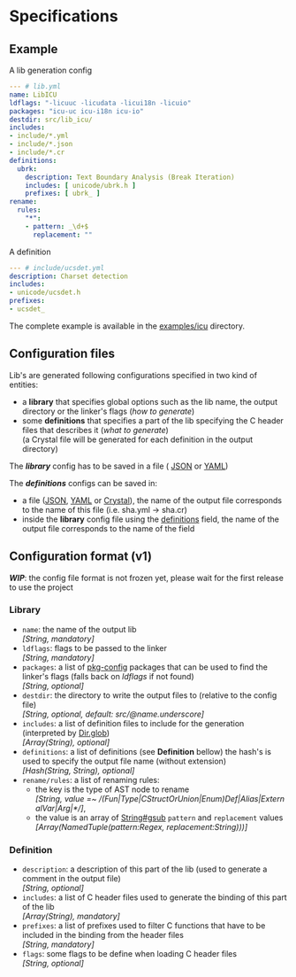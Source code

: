 # Specifications

## Example

A lib generation config
```yaml
--- # lib.yml
name: LibICU
ldflags: "-licuuc -licudata -licui18n -licuio"
packages: "icu-uc icu-i18n icu-io"
destdir: src/lib_icu/
includes:
- include/*.yml
- include/*.json
- include/*.cr
definitions:
  ubrk:
    description: Text Boundary Analysis (Break Iteration)
    includes: [ unicode/ubrk.h ]
    prefixes: [ ubrk_ ]
rename:
  rules:
    "*":
    - pattern: _\d+$
      replacement: ""
```

A definition
```yaml
--- # include/ucsdet.yml
description: Charset detection
includes:
- unicode/ucsdet.h
prefixes:
- ucsdet_
```

The complete example is available in the [examples/icu](examples/icu) directory.


## Configuration files

Lib's are generated following configurations specified in two kind of entities:
* a __library__ that specifies global options such as the lib name, the output
  directory or the linker's flags (_how to generate_)
* some __definitions__ that specifies a part of the lib specifying the C header
  files that describes it (_what to generate_)  
  (a Crystal file will be generated for each definition in the output directory)

The ___library___ config has to be saved in a file (
[JSON](examples/gmp/lib.json) or [YAML](examples/openssl/lib.yml))

The ___definitions___ configs can be saved in:
* a file ([JSON](examples/icu/include/ucurr.json),
  [YAML](examples/icu/include/ucsdet.yml) or
  [Crystal](examples/icu/include/udat.cr)), the name of the output file
  corresponds to the name of this file (i.e. sha.yml → sha.cr)
* inside the __library__ config file using the
  [definitions](examples/icu/lib.yml) field, the name of the output file
  corresponds to the name of the field


## Configuration format (v1)

___WIP___: the config file format is not frozen yet, please wait for the first
         release to use the project

### Library
- `name`: the name of the output lib  
  _[String, mandatory]_
- `ldflags`: flags to be passed to the linker  
  _[String, mandatory]_
- `packages`: a list of [pkg-config](https://www.freedesktop.org/wiki/Software/pkg-config/)
  packages that can be used to find the linker's flags
  (falls back on _ldflags_ if not found)  
  _[String, optional]_
- `destdir`: the directory to write the output files to (relative to the
  config file)  
  _[String, optional, default: src/@name.underscore]_
- `includes`: a list of definition files to include for the generation
  (interpreted by [Dir.glob](https://crystal-lang.org/api/0.21.1/Dir.html))  
  _[Array(String), optional]_
- `definitions`: a list of definitions (see __Definition__ bellow) the hash's
  is used to specify the output file name (without extension)  
  _[Hash(String, String), optional]_
- `rename/rules`: a list of renaming rules:
  - the key is the type of AST node to rename  
    _[String, value =~ /(Fun|Type|CStructOrUnion|Enum)Def|Alias|ExternalVar|Arg|\*/]_,
  - the value is an array of
    [String#gsub](https://crystal-lang.org/api/0.21.1/Dir.html) `pattern` and
    `replacement` values  
    _[Array(NamedTuple(pattern:Regex, replacement:String)))]_

### Definition
- `description`: a description of this part of the lib (used to generate a
  comment in the output file)  
  _[String, optional]_
- `includes`: a list of C header files used to generate the binding of this
  part of the lib  
  _[Array(String), mandatory]_
- `prefixes`: a list of prefixes used to filter C functions that have to be
  included in the binding from the header files  
  _[String, mandatory]_
- `flags`: some flags to be define when loading C header files  
  _[String, optional]_
